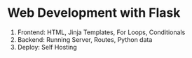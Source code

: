 # Web Development with Flask
1. Frontend: HTML, Jinja Templates, For Loops, Conditionals
2. Backend: Running Server, Routes, Python data 
3. Deploy: Self Hosting